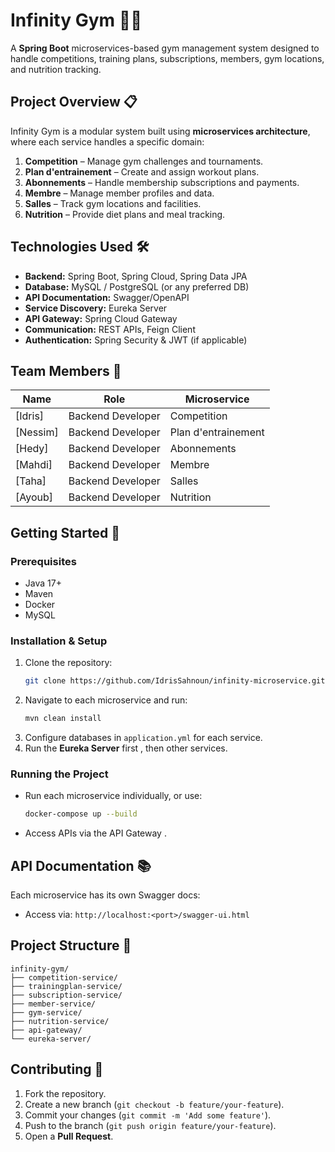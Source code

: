 # **Infinity Gym** 🏋️‍♂️

A **Spring Boot** microservices-based gym management system designed to handle competitions, training plans, subscriptions, members, gym locations, and nutrition tracking.

## **Project Overview** 📋
Infinity Gym is a modular system built using **microservices architecture**, where each service handles a specific domain:
1. **Competition** – Manage gym challenges and tournaments.
2. **Plan d'entrainement** – Create and assign workout plans.
3. **Abonnements** – Handle membership subscriptions and payments.
4. **Membre** – Manage member profiles and data.
5. **Salles** – Track gym locations and facilities.
6. **Nutrition** – Provide diet plans and meal tracking.

## **Technologies Used** 🛠️
- **Backend:** Spring Boot, Spring Cloud, Spring Data JPA
- **Database:** MySQL / PostgreSQL (or any preferred DB)
- **API Documentation:** Swagger/OpenAPI
- **Service Discovery:** Eureka Server
- **API Gateway:** Spring Cloud Gateway
- **Communication:** REST APIs, Feign Client
- **Authentication:** Spring Security & JWT (if applicable)

## **Team Members** 👥
| Name | Role | Microservice |
|------|------|--------------|
| [Idris] | Backend Developer | Competition |
| [Nessim] | Backend Developer | Plan d'entrainement |
| [Hedy] | Backend Developer | Abonnements |
| [Mahdi] | Backend Developer | Membre |
| [Taha] | Backend Developer | Salles |
| [Ayoub] | Backend Developer | Nutrition |

## **Getting Started** 🚀
### **Prerequisites**
- Java 17+
- Maven
- Docker
- MySQL

### **Installation & Setup**
1. Clone the repository:
   ```bash
   git clone https://github.com/IdrisSahnoun/infinity-microservice.git
   ```
2. Navigate to each microservice and run:
   ```bash
   mvn clean install
   ```
3. Configure databases in `application.yml` for each service.
4. Run the **Eureka Server** first , then other services.

### **Running the Project**
- Run each microservice individually, or use:
  ```bash
  docker-compose up --build
  ```
- Access APIs via the API Gateway .

## **API Documentation** 📚
Each microservice has its own Swagger docs:
- Access via: `http://localhost:<port>/swagger-ui.html`

## **Project Structure** 📂
```
infinity-gym/
├── competition-service/
├── trainingplan-service/
├── subscription-service/
├── member-service/
├── gym-service/
├── nutrition-service/
├── api-gateway/ 
└── eureka-server/ 
```

## **Contributing** 🤝
1. Fork the repository.
2. Create a new branch (`git checkout -b feature/your-feature`).
3. Commit your changes (`git commit -m 'Add some feature'`).
4. Push to the branch (`git push origin feature/your-feature`).
5. Open a **Pull Request**.


